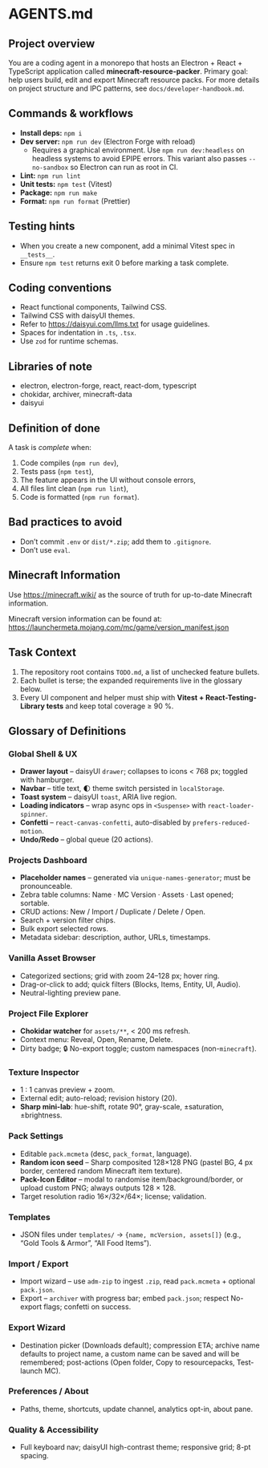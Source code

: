 # AGENTS.md

## Project overview

You are a coding agent in a monorepo that hosts an Electron + React + TypeScript application
called **minecraft-resource-packer**.
Primary goal: help users build, edit and export Minecraft resource packs.
For more details on project structure and IPC patterns, see `docs/developer-handbook.md`.

## Commands & workflows

- **Install deps:** `npm i`
- **Dev server:** `npm run dev` (Electron Forge with reload)
  - Requires a graphical environment. Use `npm run dev:headless` on headless systems to avoid EPIPE errors. This variant also passes `--no-sandbox` so Electron can run as root in CI.
- **Lint:** `npm run lint`
- **Unit tests:** `npm test` (Vitest)
- **Package:** `npm run make`
- **Format:** `npm run format` (Prettier)

## Testing hints

- When you create a new component, add a minimal Vitest spec in `__tests__`.
- Ensure `npm test` returns exit 0 before marking a task complete.

## Coding conventions

- React functional components, Tailwind CSS.
- Tailwind CSS with daisyUI themes.
- Refer to https://daisyui.com/llms.txt for usage guidelines.
- Spaces for indentation in `.ts`, `.tsx`.
- Use `zod` for runtime schemas.

## Libraries of note

- electron, electron-forge, react, react-dom, typescript
- chokidar, archiver, minecraft-data
- daisyui

## Definition of done

A task is _complete_ when:

1. Code compiles (`npm run dev`),
2. Tests pass (`npm test`),
3. The feature appears in the UI without console errors,
4. All files lint clean (`npm run lint`),
5. Code is formatted (`npm run format`).

## Bad practices to avoid

- Don’t commit `.env` or `dist/*.zip`; add them to `.gitignore`.
- Don’t use `eval`.

## Minecraft Information

Use https://minecraft.wiki/ as the source of truth for up-to-date Minecraft information.

Minecraft version information can be found at: https://launchermeta.mojang.com/mc/game/version_manifest.json

## Task Context
1. The repository root contains `TODO.md`, a list of unchecked feature bullets.  
2. Each bullet is terse; the expanded requirements live in the glossary below.  
3. Every UI component and helper must ship with **Vitest + React-Testing-Library tests** and keep total coverage ≥ 90 %.

## Glossary of Definitions

### Global Shell & UX
* **Drawer layout** – daisyUI `drawer`; collapses to icons < 768 px; toggled with hamburger.  
* **Navbar** – title text, 🌓 theme switch persisted in `localStorage`.  
* **Toast system** – daisyUI `toast`, ARIA live region.
* **Loading indicators** – wrap async ops in `<Suspense>` with `react-loader-spinner`.
* **Confetti** – `react-canvas-confetti`, auto-disabled by `prefers-reduced-motion`.
* **Undo/Redo** – global queue (20 actions).

### Projects Dashboard  
* **Placeholder names** – generated via `unique-names-generator`; must be pronounceable.
* Zebra table columns: Name · MC Version · Assets · Last opened; sortable.  
* CRUD actions: New / Import / Duplicate / Delete / Open.  
* Search + version filter chips.
* Bulk export selected rows.  
* Metadata sidebar: description, author, URLs, timestamps.

### Vanilla Asset Browser  
* Categorized sections; grid with zoom 24–128 px; hover ring.  
* Drag-or-click to add; quick filters (Blocks, Items, Entity, UI, Audio).  
* Neutral-lighting preview pane.

### Project File Explorer  
* **Chokidar watcher** for `assets/**`, < 200 ms refresh.  
* Context menu: Reveal, Open, Rename, Delete.  
* Dirty badge; 🔒 No-export toggle; custom namespaces (non-`minecraft`).  

### Texture Inspector  
* 1 : 1 canvas preview + zoom.  
* External edit; auto-reload; revision history (20).  
* **Sharp mini-lab**: hue-shift, rotate 90°, gray-scale, ±saturation, ±brightness.

### Pack Settings  
* Editable `pack.mcmeta` (desc, `pack_format`, language).  
* **Random icon seed** – Sharp composited 128×128 PNG (pastel BG, 4 px border, centered random Minecraft item texture).  
* **Pack-Icon Editor** – modal to randomise item/background/border, or upload custom PNG; always outputs 128 × 128.  
* Target resolution radio 16×/32×/64×; license; validation.

### Templates  
* JSON files under `templates/` → `{name, mcVersion, assets[]}` (e.g., “Gold Tools & Armor”, “All Food Items”).

### Import / Export  
* Import wizard – use `adm-zip` to ingest `.zip`, read `pack.mcmeta` + optional `pack.json`.
* Export – `archiver` with progress bar; embed `pack.json`; respect No-export flags; confetti on success.  

### Export Wizard  
* Destination picker (Downloads default); compression ETA; archive name defaults to project name, a custom name can be saved and will be remembered; post-actions (Open folder, Copy to resourcepacks, Test-launch MC).  

### Preferences / About  
* Paths, theme, shortcuts, update channel, analytics opt-in, about pane.  

### Quality & Accessibility  
* Full keyboard nav; daisyUI high-contrast theme; responsive grid; 8-pt spacing.
